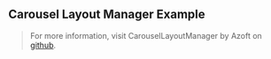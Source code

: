 ## Carousel Layout Manager Example

> For more information, visit CarouselLayoutManager by Azoft on [github](https://github.com/Azoft/CarouselLayoutManager).
